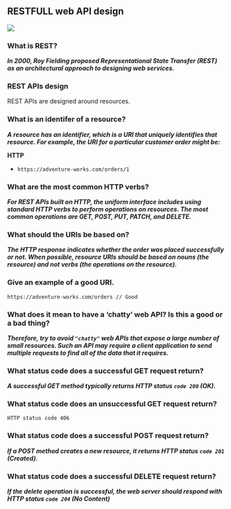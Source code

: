 ## RESTFULL web API design

![](https://blog.crowdbotics.com/content/images/2020/06/RESTapiFeaturedImage.png)

### What is REST?

***In 2000, Roy Fielding proposed Representational State Transfer (REST) as an architectural approach to designing web services.***


### REST APIs design

REST APIs are designed around resources.


### What is an identifer of a resource?

***A resource has an identifier, which is a URI that uniquely identifies that resource. For example, the URI for a particular customer order might be:***

**HTTP**


* `https://adventure-works.com/orders/1`


### What are the most common HTTP verbs?

***For REST APIs built on HTTP, the uniform interface includes using standard HTTP verbs to perform operations on resources. The most common operations are GET, POST, PUT, PATCH, and DELETE.***


### What should the URIs be based on?


***The HTTP response indicates whether the order was placed successfully or not. When possible, resource URIs should be based on nouns (the resource) and not verbs (the operations on the resource).***

### Give an example of a good URI.


`https://adventure-works.com/orders // Good`



### What does it mean to have a ‘chatty’ web API? Is this a good or a bad thing?

***Therefore, try to avoid `"chatty"` web APIs that expose a large number of small resources. Such an API may require a client application to send multiple requests to find all of the data that it requires.***

### What status code does a successful GET request return?


***A successful GET method typically returns HTTP status `code 200` (OK).***

### What status code does an unsuccessful GET request return?

`HTTP status code 406`


### What status code does a successful POST request return?

***If a POST method creates a new resource, it returns HTTP status `code 201` (Created).***



### What status code does a successful DELETE request return?

***If the delete operation is successful, the web server should respond with HTTP status `code 204` (No Content)***

